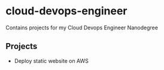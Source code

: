 # cloud-devops-engineer

Contains projects for my Cloud Devops Engineer Nanodegree

## Projects

- Deploy static website on AWS
